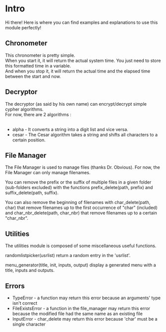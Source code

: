<h1>Intro</h1>
Hi there! Here is where you can find examples and explanations to use this module perfectly!

<h2>Chronometer</h2>
This chronometer is pretty simple.<br/>
When you start it, it will return the actual system time. You just need to store this formatted time in a variable.<br/>
And when you stop it, it will return the actual time and the elapsed time between the start and now.<br/>

<h2>Decryptor</h2>
The decryptor (as said by his own name) can encrypt/decrypt simple cypher algorithms.<br/>
For now, there are 2 algorithms :<br/><br/>
	<ul>
		<li>alpha - It converts a string into a digit list and vice versa.</li>
		<li>cesar - The Cesar algorithm takes a string and shifts all characters to a certain position.</li>
	</ul>

<h2>File Manager</h2>
<p>The File Manager is used to manage files (thanks Dr. Obvious). For now, the File Manager can only manage filenames.</p>
<p>You can remove the prefix or the suffix of multiple files in a given folder (sub-folders excluded) with the functions prefix_delete(path, prefix) and suffix_delete(path, suffix).</p>
<p>You can also remove the beginning of filenames with char_delete(path, char) that remove filenames up to the first occurrence of "char" (included) and char_nbr_delete(path, char_nbr) that remove filenames up to a certain "char_nbr".</p>

<h2>Utilities</h2>
<p>The utilities module is composed of some miscellaneous useful functions.</p>
<p>randomlistpicker(usrlist) return a random entry in the 'usrlist'.</p>
menu_generator(title, init, inputs, output) display a generated menu with a title, inputs and outputs.<br/>

<h2>Errors</h2>
	<ul>
		<li>TypeError - a function may return this error because an arguments' type isn't correct</li>
		<li>FileExistsError - a function in the file_manager may return this error because the modified file had the same name as an existing file</li>
		<li>InputError - char_delete may return this error because 'char' must be a single character</li>
	</ul>
